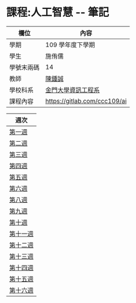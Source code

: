 # 課程:人工智慧 -- 筆記

欄位 | 內容
-----|--------
學期 | 109 學年度下學期
學生 |  施侑儒
學號末兩碼 | 14
教師 | [陳鍾誠](https://www.nqu.edu.tw/educsie/index.php?act=blog&code=list&ids=4)
學校科系 | [金門大學資訊工程系](https://www.nqu.edu.tw/educsie/index.php)
課程內容 | https://gitlab.com/ccc109/ai

週次 |
---- |
[第一週](./note/week01.md)|
[第二週](./note/week02.md)|
[第三週](./note/week03.md)|
[第四週](./note/week04.md)| 
[第五週](./note/week05.md)|
[第六週](./note/week06.md)|
[第八週](./note/week08.md)|
[第九週](./note/week09.md)|
[第十週](./note/week10.md)|
[第十一週](./note/week11.md)|
[第十二週](./note/week12.md)|
[第十三週](./note/week13.md)|
[第十四週](./note/week14.md)|
[第十五週](./note/week15.md)|
[第十六週](./note/week16.md)|